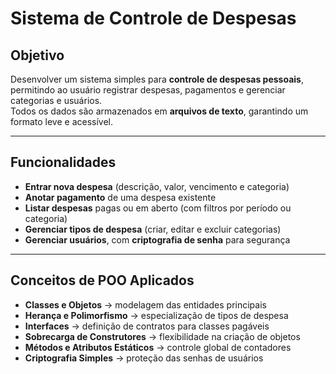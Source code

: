 # Sistema de Controle de Despesas

## Objetivo
Desenvolver um sistema simples para **controle de despesas pessoais**, permitindo ao usuário registrar despesas, pagamentos e gerenciar categorias e usuários.  
Todos os dados são armazenados em **arquivos de texto**, garantindo um formato leve e acessível.

---

## Funcionalidades
- **Entrar nova despesa** (descrição, valor, vencimento e categoria)  
- **Anotar pagamento** de uma despesa existente  
- **Listar despesas** pagas ou em aberto (com filtros por período ou categoria)  
- **Gerenciar tipos de despesa** (criar, editar e excluir categorias)  
- **Gerenciar usuários**, com **criptografia de senha** para segurança  

---

## Conceitos de POO Aplicados
- **Classes e Objetos** → modelagem das entidades principais  
- **Herança e Polimorfismo** → especialização de tipos de despesa  
- **Interfaces** → definição de contratos para classes pagáveis  
- **Sobrecarga de Construtores** → flexibilidade na criação de objetos  
- **Métodos e Atributos Estáticos** → controle global de contadores  
- **Criptografia Simples** → proteção das senhas de usuários
